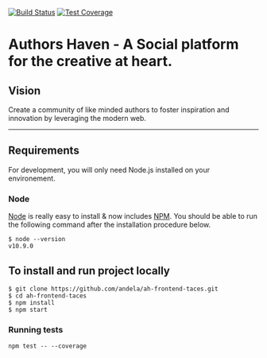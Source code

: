 [![Build Status](https://travis-ci.org/andela/ah-frontend-taces.svg?branch=develop)](https://travis-ci.org/andela/ah-frontend-taces)
[![Test Coverage](https://api.codeclimate.com/v1/badges/16b01323d5f18d34f1d5/test_coverage)](https://codeclimate.com/github/andela/ah-frontend-taces/test_coverage)

Authors Haven - A Social platform for the creative at heart.
=======

## Vision

Create a community of like minded authors to foster inspiration and innovation
by leveraging the modern web.

---

## Requirements

For development, you will only need Node.js installed on your environement.

### Node

[Node](http://nodejs.org/) is really easy to install & now includes [NPM](https://npmjs.org/).
You should be able to run the following command after the installation procedure
below.

    $ node --version
    v10.9.0

## To install and run project locally

    $ git clone https://github.com/andela/ah-frontend-taces.git
    $ cd ah-frontend-taces
    $ npm install
    $ npm start

### Running tests

`npm test -- --coverage`
